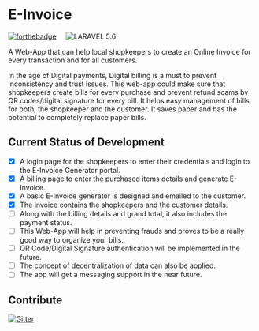 # E-Invoice 
[![forthebadge](https://forthebadge.com/images/badges/validated-html5.svg)](https://forthebadge.com) &nbsp;&nbsp;&nbsp;
![LARAVEL 5.6](https://img.shields.io/badge/LARAVEL-5.6-red.svg?style=for-the-badge)

A Web-App that can help local shopkeepers to create an Online Invoice for every transaction and for all
customers.


In the age of Digital payments, Digital billing is a must to prevent inconsistency and trust issues. This
web-app could make sure that shopkeepers create bills for every purchase and prevent refund scams by QR
codes/digital signature for every bill. It helps easy management of bills for both, the shopkeeper and the
customer. It saves paper and has the potential to completely replace paper bills.

## Current Status of Development

- [X] A login page for the shopkeepers to enter their credentials and login to the E-Invoice Generator portal.
- [X] A billing page to enter the purchased items details and generate E-Invoice.
- [X] A basic E-Invoice generator is designed and emailed to the customer.
- [X] The invoice contains the shopkeepers and the customer details.
- [ ] Along with the billing details and grand total, it also includes the payment status.
- [ ] This Web-App will help in preventing frauds and proves to be a really good way to organize your bills.
- [ ] QR Code/Digital Signature authentication will be implemented in the future.
- [ ] The concept of decentralization of data can also be applied.
- [ ] The app will get a messaging support in the near future.

## Contribute


[![Gitter](https://img.shields.io/gitter/room/:user/:repo.svg?style=for-the-badge)](https://gitter.im/teamAlucard/E-Invoice?utm_source=share-link&utm_medium=link&utm_campaign=share-link)
